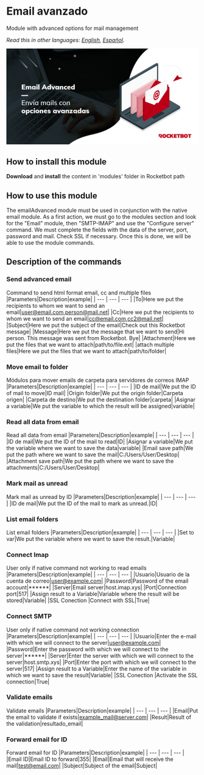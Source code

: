 # Email avanzado
  
Module with advanced options for mail management  

*Read this in other languages: [English](Manual_emailAdvanced.md), [Español](Manual_emailAdvanced.es.md).*
  
![banner](imgs/Banner_emailAdvanced.png)
## How to install this module
  
__Download__ and __install__ the content in 'modules' folder in Rocketbot path  


## How to use this module
The emailAdvanced module must be used in conjunction with the native email module. As a first action, we must go to the modules section and look for the "Email" module, then "SMTP-IMAP" and use the "Configure server" command. We must complete the fields with the data of the server, port, password and mail. Check SSL if necessary. Once this is done, we will be able to use the module commands.


## Description of the commands

### Send advanced email
  
Command to send html format email, cc and multiple files
|Parameters|Description|example|
| --- | --- | --- |
|To|Here we put the recipients to whom we want to send an email|user@email.com,person@mail.net|
|Cc|Here we put the recipients to whom we want to send an email|cc@email.com,cc2@mail.net|
|Subject|Here we put the subject of the email|Check out this Rocketbot message|
|Message|Here we put the message that we want to send|Hi person. This message was sent from Rocketbot. Bye|
|Attachment|Here we put the files that we want to attach|path/to/file.ext|
|attach multiple files|Here we put the files that we want to attach|path/to/folder|

### Move email to folder
  
Módulos para mover emails de carpeta para servidores de correos IMAP
|Parameters|Description|example|
| --- | --- | --- |
|ID de mail|We put the ID of mail to move|ID mail|
|Origin folder|We put the origin folder|Carpeta origen|
|Carpeta de destino|We put the destination folder|carpeta|
|Asignar a variable|We put the variable to which the result will be assigned|variable|

### Read all data from email
  
Read all data from email
|Parameters|Description|example|
| --- | --- | --- |
|ID de mail|We put the ID of the mail to read|ID|
|Asignar a variable|We put the variable where we want to save the data|variable|
|Email save path|We put the path where we want to save the mail|C:/Users/User/Desktop|
|Attachment save path|We put the path where we want to save the attachments|C:/Users/User/Desktop|

### Mark mail as unread
  
Mark mail as unread by ID
|Parameters|Description|example|
| --- | --- | --- |
|ID de mail|We put the ID of the mail to mark as unread.|ID|

### List email folders
  
List email folders
|Parameters|Description|example|
| --- | --- | --- |
|Set to var|We put the variable where we want to save the result.|Variable|

### Connect Imap
  
User only if native command not working to read emails
|Parameters|Description|example|
| --- | --- | --- |
|Usuario|Usuario de la cuenta de correo|user@example.com|
|Password|Password of the email account|******|
|Server|Email server|host.imap.xys|
|Port|Connection port|517|
|Assign result to a Variable|Variable where the result will be stored|Variable|
|SSL Conection |Connect with SSL|True|

### Connect SMTP
  
User only if native command not working connection
|Parameters|Description|example|
| --- | --- | --- |
|Usuario|Enter the e-mail with which we will connect to the server|user@example.com|
|Password|Enter the password with which we will connect to the server|******|
|Server|Enter the server with which we will connect to the server|host.smtp.xys|
|Port|Enter the port with which we will connect to the server|517|
|Assign result to a Variable|Enter the name of the variable in which we want to save the result|Variable|
|SSL Conection |Activate the SSL connection|True|

### Validate emails
  
Validate emails
|Parameters|Description|example|
| --- | --- | --- |
|Email|Put the email to validate if exists|example_mail@server.com|
|Result|Result of the validation|resultado_email|

### Forward email for ID
  
Forward email for ID
|Parameters|Description|example|
| --- | --- | --- |
|Email ID|Email ID to forward|355|
|Email|Email that will receive the mail|test@email.com|
|Subject|Subject of the email|Subject|
